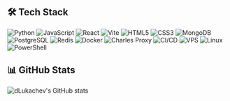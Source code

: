 ## 🛠️ Tech Stack

<p align="left">
  <img src="https://img.shields.io/badge/Python-3776AB?logo=python&logoColor=white" alt="Python" />
  <img src="https://img.shields.io/badge/JavaScript-F7DF1E?logo=javascript&logoColor=black" alt="JavaScript" />
  <img src="https://img.shields.io/badge/React-61DAFB?logo=react&logoColor=black" alt="React" />
  <img src="https://img.shields.io/badge/Vite-646CFF?logo=vite&logoColor=white" alt="Vite" />
  <img src="https://img.shields.io/badge/HTML5-E34F26?logo=html5&logoColor=white" alt="HTML5" />
  <img src="https://img.shields.io/badge/CSS3-1572B6?logo=css3&logoColor=white" alt="CSS3" />
  <img src="https://img.shields.io/badge/MongoDB-47A248?logo=mongodb&logoColor=white" alt="MongoDB" />
  <img src="https://img.shields.io/badge/PostgreSQL-4169E1?logo=postgresql&logoColor=white" alt="PostgreSQL" />
  <img src="https://img.shields.io/badge/Redis-DC382D?logo=redis&logoColor=white" alt="Redis" />
  <img src="https://img.shields.io/badge/Docker-2496ED?logo=docker&logoColor=white" alt="Docker" />
  <img src="https://img.shields.io/badge/Charles-007AFF?logo=charlesproxy&logoColor=white" alt="Charles Proxy" />
  <img src="https://img.shields.io/badge/CI/CD-222222?logo=githubactions&logoColor=white" alt="CI/CD" />
  <img src="https://img.shields.io/badge/VPS-0078D6?logo=azuredevops&logoColor=white" alt="VPS" />
  <img src="https://img.shields.io/badge/Linux-FCC624?logo=linux&logoColor=black" alt="Linux" />
  <img src="https://img.shields.io/badge/PowerShell-5391FE?logo=powershell&logoColor=white" alt="PowerShell" />
</p>

## 📊 GitHub Stats

![dLukachev's GitHub stats](https://github-readme-stats.vercel.app/api?username=dLukachev&show_icons=true&theme=github_light&count_private=true)
